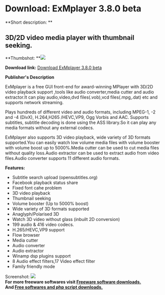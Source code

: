 # Download: ExMplayer 3.8.0 beta

**Short description: **

## 3D/2D video media player with thumbnail seeking.

  
**Thumbshot: **![](http://www.freewarefiles.com/screenshot/exmplayer3_md.jpg)   
  
**Download link:** [Download ExMplayer 3.8.0 beta](http://freesoftwares.boysofts.com/ExMplayer_program_84537.html)  
  

**Publisher's Description**  
  

ExMplayer is a free GUI front-end for award-winning MPlayer with 3D/2D video
playback support ,tools like audio converter,media cutter and audio
extractor.It can play audio,video,dvd files(.vob),vcd files(.mpg,.dat) etc and
supports network streaming.

Plays hundreds of different video and audio formats, including MPEG-1, -2 and
-4 (DivX), H.264,H265 /HEVC,VP9, Ogg Vorbis and AAC. Supports subtitles,
subtitle decoding is done using the ASS library.So it can play any media
formats without any external codecs.

ExMplayer also supports 3D video playback, wide variety of 3D formats
supported.You can easily watch low volume media files with volume booster with
volume boost up to 5000%.Media cutter can be used to cut media files without
quality loss.Audio extractor can be used to extract audio from video
files.Audio converter supports 11 different audio formats.

**Features:**

  * Subtitle search upload (opensubtitles.org)
  * Facebook playback status share
  * Fixed font cahe problem
  * 3D video playback
  * Thumbnail seeking
  * Volume booster (Up to 5000% boost)
  * Wide variety of 3D formats supported
  * Anaglyph/Polarised 3D
  * Watch 3D video without glass (inbuilt 2D conversion)
  * 199 audio & 416 video codecs.
  * H.265/HEVC,VP9 support
  * Flow browser
  * Media cutter
  * Audio converter
  * Audio extractor
  * Winamp dsp plugins support
  * 8 Audio effect filters,17 Video effect filter
  * Family friendly mode

  
  
Screenshot: ![](http://www.freewarefiles.com/screenshot/exmplayer3.jpg)  
**For more freeware softwares visit [Freeware software downloads.](http://freesoftwares.boysofts.com/)**   
**And [Free softwares and php script downloads.](http://www.boysofts.com/)**

